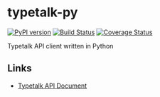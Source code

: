 typetalk-py
===

[![PyPI version](https://img.shields.io/pypi/pyversions/typetalk-py.svg)](https://pypi.python.org/pypi/typetalk-py)
[![Build Status](https://travis-ci.com/is2ei/typetalk-py.svg?branch=master)](https://travis-ci.com/is2ei/typetalk-py)
[![Coverage Status](https://coveralls.io/repos/github/is2ei/typetalk-py/badge.svg?branch=master)](https://coveralls.io/github/is2ei/typetalk-py?branch=master)

Typetalk API client written in Python

Links
---

- [Typetalk API Document](https://developer.nulab.com/docs/typetalk/)
